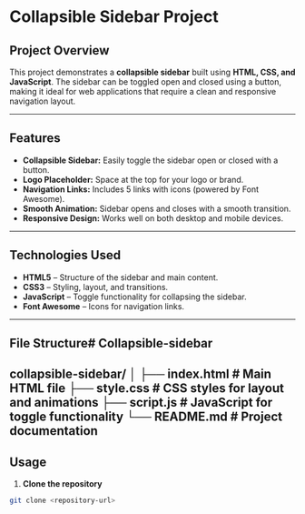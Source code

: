 # Collapsible Sidebar Project

## Project Overview
This project demonstrates a **collapsible sidebar** built using **HTML, CSS, and JavaScript**. The sidebar can be toggled open and closed using a button, making it ideal for web applications that require a clean and responsive navigation layout.

---

## Features
- **Collapsible Sidebar:** Easily toggle the sidebar open or closed with a button.  
- **Logo Placeholder:** Space at the top for your logo or brand.  
- **Navigation Links:** Includes 5 links with icons (powered by Font Awesome).  
- **Smooth Animation:** Sidebar opens and closes with a smooth transition.  
- **Responsive Design:** Works well on both desktop and mobile devices.  

---

## Technologies Used
- **HTML5** – Structure of the sidebar and main content.  
- **CSS3** – Styling, layout, and transitions.  
- **JavaScript** – Toggle functionality for collapsing the sidebar.  
- **Font Awesome** – Icons for navigation links.  

---

## File Structure# Collapsible-sidebar
collapsible-sidebar/
│
├── index.html # Main HTML file
├── style.css # CSS styles for layout and animations
├── script.js # JavaScript for toggle functionality
└── README.md # Project documentation
---

## Usage
1. **Clone the repository**
```bash
git clone <repository-url>
